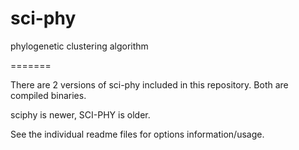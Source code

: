 sci-phy
=======

phylogenetic clustering algorithm

=======

There are 2 versions of sci-phy included in this repository.  Both are compiled binaries.

sciphy is newer, SCI-PHY is older.

See the individual readme files for options information/usage.

